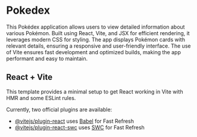 # Pokedex

This Pokédex application allows users to view detailed information about various Pokémon. Built using React, Vite, and JSX for efficient rendering, it leverages modern CSS for styling. The app displays Pokémon cards with relevant details, ensuring a responsive and user-friendly interface. The use of Vite ensures fast development and optimized builds, making the app performant and easy to maintain.

## React + Vite

This template provides a minimal setup to get React working in Vite with HMR and some ESLint rules.

Currently, two official plugins are available:

- [@vitejs/plugin-react](https://github.com/vitejs/vite-plugin-react/blob/main/packages/plugin-react/README.md) uses [Babel](https://babeljs.io/) for Fast Refresh
- [@vitejs/plugin-react-swc](https://github.com/vitejs/vite-plugin-react-swc) uses [SWC](https://swc.rs/) for Fast Refresh

